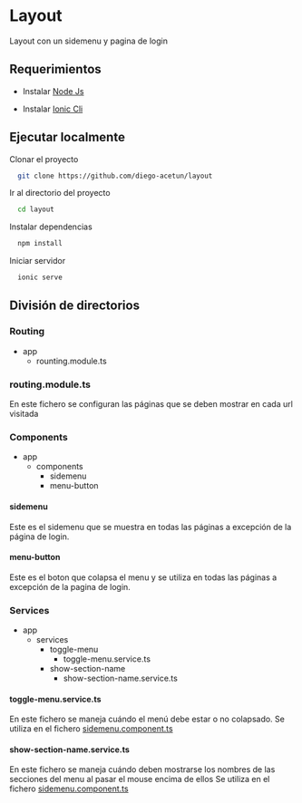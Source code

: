 # Layout

Layout con un sidemenu y pagina de login

## Requerimientos

- Instalar [Node Js](https://nodejs.org/en/download/)

- Instalar [Ionic Cli](https://ionicframework.com/)

## Ejecutar localmente

Clonar el proyecto

```bash
  git clone https://github.com/diego-acetun/layout
```

Ir al directorio del proyecto

```bash
  cd layout
```

Instalar dependencias

```bash
  npm install
```

Iniciar servidor

```bash
  ionic serve
```

## División de directorios

### Routing

- app
  - rounting.module.ts

### routing.module.ts

En este fichero se configuran las páginas que se
deben mostrar en cada url visitada

### Components

- app
  - components
    - sidemenu
    - menu-button

#### sidemenu

Este es el sidemenu que se muestra en todas las páginas
a excepción de la página de login.

#### menu-button

Este es el boton que colapsa el menu y se utiliza en todas
las páginas a excepción de la pagina de login.

### Services

- app
  - services
    - toggle-menu
      - toggle-menu.service.ts
    - show-section-name
      - show-section-name.service.ts

#### toggle-menu.service.ts

En este fichero se maneja cuándo el menú debe estar o no
colapsado. Se utiliza en el fichero
[sidemenu.component.ts](https://github.com/diego-acetun/layout/blob/sidemenu/src/app/components/sidemenu/sidemenu.component.ts)

#### show-section-name.service.ts

En este fichero se maneja cuándo deben mostrarse los
nombres de las secciones del menu al pasar el mouse
encima de ellos
Se utiliza en el fichero
[sidemenu.component.ts](https://github.com/diego-acetun/layout/blob/sidemenu/src/app/components/sidemenu/sidemenu.component.ts)
